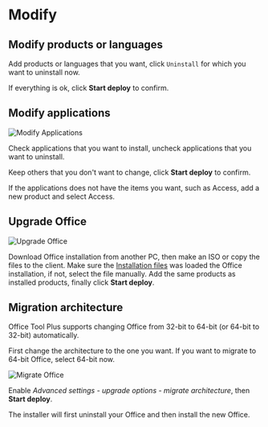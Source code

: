 # Modify

## Modify products or languages

Add products or languages that you want, click `Uninstall` for which you want to uninstall now.

If everything is ok, click **Start deploy** to confirm.

## Modify applications

![Modify Applications](/images/en-us/deploy/modify-applications.png)

Check applications that you want to install, uncheck applications that you want to uninstall.

Keep others that you don't want to change, click **Start deploy** to confirm.

If the applications does not have the items you want, such as Access, add a new product and select Access.

## Upgrade Office

![Upgrade Office](/images/en-us/deploy/upgrade-product.png)

Download Office installation from another PC, then make an ISO or copy the files to the client. Make sure the [Installation files](/deploy/settings/basic.md#installation-files) was loaded the Office installation, if not, select the file manually. Add the same products as installed products, finally click **Start deploy**.

## Migration architecture

Office Tool Plus supports changing Office from 32-bit to 64-bit (or 64-bit to 32-bit) automatically.

First change the architecture to the one you want. If you want to migrate to 64-bit Office, select 64-bit now.

![Migrate Office](/images/en-us/deploy/migrate-office.png)

Enable *Advanced settings - upgrade options - migrate architecture*, then **Start deploy**.

The installer will first uninstall your Office and then install the new Office.
